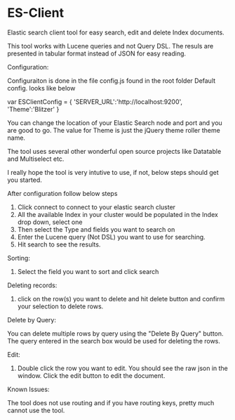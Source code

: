 ES-Client
=========

Elastic search client tool for easy search, edit and delete Index documents.

This tool works with Lucene queries and not Query DSL.
The resuls are presented in tabular format instead of JSON for easy reading.

Configuration:

Configuraiton is done in the file config.js found in the root folder
Default config. looks like below

var ESClientConfig = {
   'SERVER_URL':'http://localhost:9200', 
   'Theme':'Blitzer'
}

You can change the location of your Elastic Search node and port and you are good to go.
The value for Theme is just the jQuery theme roller theme name.

The tool uses several other wonderful open source projects like Datatable and Multiselect etc.

I really hope the tool is very intutive to use, if not, below steps should get you started.

After configuration follow below steps

1) Click connect to connect to your elastic search cluster
2) All the available Index in your cluster would be populated in the Index drop down, select one
3) Then select the Type and fields you want to search on
4) Enter the Lucene query (Not DSL) you want to use for searching.
4) Hit search to see the results. 

Sorting:

1) Select the field you want to sort and click search

Deleting records:

1) click on the row(s) you want to delete and hit delete button and confirm your selection to delete rows.

Delete by Query:

You can delete multiple rows by query using the "Delete By Query" button. The query entered in the search box would be used for deleting the rows.

Edit:

1) Double click the row you want to edit. You should see the raw json in the window. Click the edit
   button to edit the document.
  
Known Issues:

The tool does not use routing and if you have routing keys, pretty much cannot use the tool.



   








